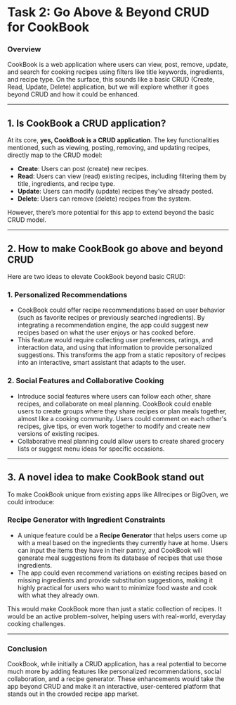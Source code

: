 
# Task 2: Go Above & Beyond CRUD for CookBook

### Overview
CookBook is a web application where users can view, post, remove, update, and search for cooking recipes using filters like title keywords, ingredients, and recipe type. On the surface, this sounds like a basic CRUD (Create, Read, Update, Delete) application, but we will explore whether it goes beyond CRUD and how it could be enhanced.

---

## 1. Is CookBook a CRUD application?

At its core, **yes, CookBook is a CRUD application**. The key functionalities mentioned, such as viewing, posting, removing, and updating recipes, directly map to the CRUD model:

- **Create**: Users can post (create) new recipes.
- **Read**: Users can view (read) existing recipes, including filtering them by title, ingredients, and recipe type.
- **Update**: Users can modify (update) recipes they’ve already posted.
- **Delete**: Users can remove (delete) recipes from the system.

However, there’s more potential for this app to extend beyond the basic CRUD model.

---

## 2. How to make CookBook go above and beyond CRUD

Here are two ideas to elevate CookBook beyond basic CRUD:

### 1. **Personalized Recommendations**

- CookBook could offer recipe recommendations based on user behavior (such as favorite recipes or previously searched ingredients). By integrating a recommendation engine, the app could suggest new recipes based on what the user enjoys or has cooked before.
- This feature would require collecting user preferences, ratings, and interaction data, and using that information to provide personalized suggestions. This transforms the app from a static repository of recipes into an interactive, smart assistant that adapts to the user.

### 2. **Social Features and Collaborative Cooking**

- Introduce social features where users can follow each other, share recipes, and collaborate on meal planning. CookBook could enable users to create groups where they share recipes or plan meals together, almost like a cooking community. Users could comment on each other's recipes, give tips, or even work together to modify and create new versions of existing recipes.
- Collaborative meal planning could allow users to create shared grocery lists or suggest menu ideas for specific occasions.

---

## 3. A novel idea to make CookBook stand out

To make CookBook unique from existing apps like Allrecipes or BigOven, we could introduce:

### **Recipe Generator with Ingredient Constraints**

- A unique feature could be a **Recipe Generator** that helps users come up with a meal based on the ingredients they currently have at home. Users can input the items they have in their pantry, and CookBook will generate meal suggestions from its database of recipes that use those ingredients.
- The app could even recommend variations on existing recipes based on missing ingredients and provide substitution suggestions, making it highly practical for users who want to minimize food waste and cook with what they already own.

This would make CookBook more than just a static collection of recipes. It would be an active problem-solver, helping users with real-world, everyday cooking challenges.

---

### Conclusion
CookBook, while initially a CRUD application, has a real potential to become much more by adding features like personalized recommendations, social collaboration, and a recipe generator. These enhancements would take the app beyond CRUD and make it an interactive, user-centered platform that stands out in the crowded recipe app market.
